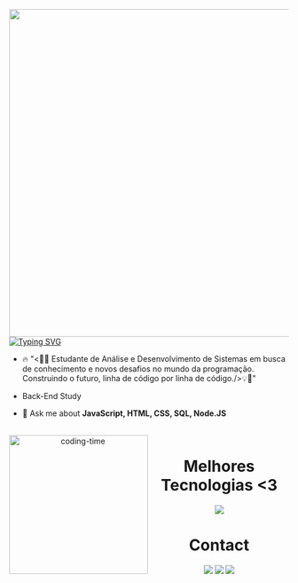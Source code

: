 <img align="right" height="590em" src="https://raw.githubusercontent.com/gist/Alineferk/9c86c0a04dd823e2deefcd1b65d92870/raw/c536f0114d4fda5af681249ec05b9dadda34d10f/cardimg.svg"/>


[![Typing SVG](https://readme-typing-svg.herokuapp.com/?color=00bfbf&size=35&center=true&vCenter=true&width=400&lines=MY+NAME+is+ALINE+FERK;Welcome!+:%29)](https://git.io/typing-svg)
- 🔥 "<👩‍💻 Estudante de Análise e Desenvolvimento de Sistemas em busca de conhecimento e novos desafios no mundo da programação. Construindo o futuro, linha de código por linha de código./>💡🚀"

- Back-End Study

- 💬 Ask me about **JavaScript, HTML, CSS, SQL, Node.JS**

<div  align="center"> 
  <div style="display: inline_block"><br>  
   <img align="left" height="250" alt="coding-time" src="code.gif">
    
<div><!--Stacks-->
    <h1 align="center">Melhores Tecnologias <3</h1>
   <img src="https://skillicons.dev/icons?i=html,css,js,git,mysql,java,=dark" />
</div>

<div><!--Contact-->
       <h1 align="center">Contact </h1>
  <a href="https://www.instagram.com/alineferk"><img src="https://img.shields.io/badge/-Instagram-%23E4405F?style=for-the-badge&logo=instagram&logoColor=white"/></a>
  <a href="https://www.linkedin.com/in/aline-ferk-b4940a22b/"><img src="https://img.shields.io/badge/-LinkedIn-%230077B5?style=for-the-badge&logo=linkedin&logoColor=white"/></a>
  <a href="mailto:alinefherreira@gmail.com"><img src="https://img.shields.io/badge/-Gmail-%23333?style=for-the-badge&logo=gmail&logoColor=white"/></a>
</div>
